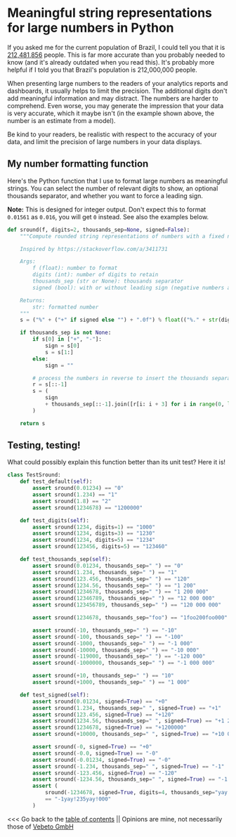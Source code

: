 # Meaningful string representations for large numbers in Python

If you asked me for the current population of Brazil, I could tell you that it is [212,481,856](https://www.worldometers.info/world-population/) people.
This is far more accurate than you probably needed to know (and it's already outdated when you read this).
It's probably more helpful if I told you that Brazil's population is 212,000,000 people.

When presenting large numbers to the readers of your analytics reports and dashboards, it usually helps to limit the precision.
The additional digits don't add meaningful information and may distract. The numbers are harder to comprehend.
Even worse, you may generate the impression that your data is very accurate, which it maybe isn't
(in the example shown above, the number is an estimate from a model).

Be kind to your readers, be realistic with respect to the accuracy of your data, and limit the precision of large numbers in your data displays.


## My number formatting function

Here's the Python function that I use to format large numbers as meaningful strings.
You can select the number of relevant digits to show, an optional thousands separator, and whether you want to force a leading sign.

**Note:** 
This is designed for integer output.
Don't expect this to format ``0.01561`` as ``0.016``, you will get ``0`` instead.
See also the examples below.

```python
def sround(f, digits=2, thousands_sep=None, signed=False):
    """Compute rounded string representations of numbers with a fixed number of significant digits

    Inspired by https://stackoverflow.com/a/3411731

    Args:
        f (float): number to format
        digits (int): number of digits to retain
        thousands_sep (str or None): thousands separator
        signed (bool): with or without leading sign (negative numbers always have a leading '-')

    Returns:
        str: formatted number
    """
    s = ("%" + ("+" if signed else "") + ".0f") % float(("%." + str(digits) + "g") % f)

    if thousands_sep is not None:
        if s[0] in ["+", "-"]:
            sign = s[0]
            s = s[1:]
        else:
            sign = ""

        # process the numbers in reverse to insert the thousands separator, then reverse result
        r = s[::-1]
        s = (
            sign
            + thousands_sep[::-1].join([r[i: i + 3] for i in range(0, len(s), 3)])[::-1]
        )

    return s
```


## Testing, testing!

What could possibly explain this function better than its unit test?
Here it is!

```python
class TestSround:
    def test_default(self):
        assert sround(0.01234) == "0"
        assert sround(1.234) == "1"
        assert sround(1.8) == "2"
        assert sround(1234678) == "1200000"

    def test_digits(self):
        assert sround(1234, digits=1) == "1000"
        assert sround(1234, digits=3) == "1230"
        assert sround(1234, digits=5) == "1234"
        assert sround(123456, digits=5) == "123460"

    def test_thousands_sep(self):
        assert sround(0.01234, thousands_sep=" ") == "0"
        assert sround(1.234, thousands_sep=" ") == "1"
        assert sround(123.456, thousands_sep=" ") == "120"
        assert sround(1234.56, thousands_sep=" ") == "1 200"
        assert sround(1234678, thousands_sep=" ") == "1 200 000"
        assert sround(12346789, thousands_sep=" ") == "12 000 000"
        assert sround(123456789, thousands_sep=" ") == "120 000 000"

        assert sround(1234678, thousands_sep="foo") == "1foo200foo000"

        assert sround(-10, thousands_sep=" ") == "-10"
        assert sround(-100, thousands_sep=" ") == "-100"
        assert sround(-1000, thousands_sep=" ") == "-1 000"
        assert sround(-10000, thousands_sep=" ") == "-10 000"
        assert sround(-119000, thousands_sep=" ") == "-120 000"
        assert sround(-1000000, thousands_sep=" ") == "-1 000 000"

        assert sround(+10, thousands_sep=" ") == "10"
        assert sround(+1000, thousands_sep=" ") == "1 000"

    def test_signed(self):
        assert sround(0.01234, signed=True) == "+0"
        assert sround(1.234, thousands_sep=" ", signed=True) == "+1"
        assert sround(123.456, signed=True) == "+120"
        assert sround(1234.56, thousands_sep=" ", signed=True) == "+1 200"
        assert sround(1234678, signed=True) == "+1200000"
        assert sround(+10000, thousands_sep=" ", signed=True) == "+10 000"

        assert sround(-0, signed=True) == "+0"
        assert sround(-0.0, signed=True) == "-0"
        assert sround(-0.01234, signed=True) == "-0"
        assert sround(-1.234, thousands_sep=" ", signed=True) == "-1"
        assert sround(-123.456, signed=True) == "-120"
        assert sround(-1234.56, thousands_sep=" ", signed=True) == "-1 200"
        assert (
            sround(-1234678, signed=True, digits=4, thousands_sep="yay!")
            == "-1yay!235yay!000"
        )
```




<<< Go back to the [table of contents](../README.md) || Opinions are mine, not necessarily those of [Vebeto GmbH](https://www.vebeto.de)